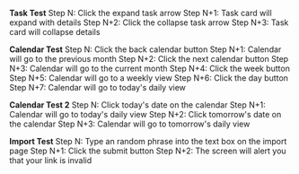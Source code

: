 **Task Test**
Step N:		Click the expand task arrow
Step N+1:	Task card will expand with details
Step N+2:	Click the collapse task arrow
Step N+3:	Task card will collapse details

**Calendar Test**
Step N:		Click the back calendar button
Step N+1:	Calendar will go to the previous month
Step N+2:	Click the next calendar button
Step N+3:	Calendar will go to the current month
Step N+4:	Click the week button
Step N+5:	Calendar will go to a weekly view
Step N+6:	Click the day button
Step N+7:	Calendar will go to today's daily view

**Calendar Test 2**
Step N:		Click today's date on the calendar
Step N+1:	Calendar will go to today's daily view
Step N+2:	Click tomorrow's date on the calendar
Step N+3:	Calendar will go to tomorrow's daily view

**Import Test**
Step N:		Type an random phrase into the text box on the import page
Step N+1:	Click the submit button
Step N+2:	The screen will alert you that your link is invalid